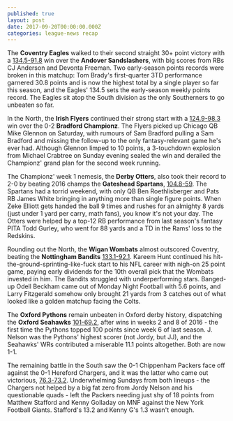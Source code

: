 ```yaml
---
published: true
layout: post
date: 2017-09-20T00:00:00.000Z
categories: league-news recap
---
```

The **Coventry Eagles** walked to their second straight 30+ point victory with a [134.5-91.8](http://games.espn.com/ffl/boxscorequick?leagueId=7168&teamId=11&scoringPeriodId=2&seasonId=2017&view=scoringperiod&version=quick) win over the **Andover Sandslashers**, with big scores from RBs CJ Anderson and Devonta Freeman. Two early-season points records were broken in this matchup: Tom Brady's first-quarter 3TD performance garnered 30.8 points and is now the highest total by a single player so far this season, and the Eagles' 134.5 sets the early-season weekly points record. The Eagles sit atop the South division as the only Southerners to go unbeaten so far. 

In the North, the **Irish Flyers** continued their strong start with a [124.9-98.3](http://games.espn.com/ffl/boxscorequick?leagueId=7168&teamId=5&scoringPeriodId=2&seasonId=2017&view=scoringperiod&version=quick) win over the 0-2 **Bradford Championz**. The Flyers picked up Chicago QB Mike Glennon on Saturday, with rumours of Sam Bradford pulling a Sam Bradford and missing the follow-up to the only fantasy-relevant game he's ever had. Although Glennon limped to 10 points, a 3-touchdown explosion from Michael Crabtree on Sunday evening sealed the win and derailed the Championz' grand plan for the second week running.

The Championz' week 1 nemesis, the **Derby Otters**, also took their record to 2-0 by beating 2016 champs the **Gateshead Spartans**, [104.8-59](http://games.espn.com/ffl/boxscorequick?leagueId=7168&teamId=7&scoringPeriodId=2&seasonId=2017&view=scoringperiod&version=quick). The Spartans had a torrid weekend, with only QB Ben Roethlisberger and Pats RB James White bringing in anything more than single figure points. When Zeke Elliott gets handed the ball 9 times and rushes for an almighty 8 yards (just under 1 yard per carry, math fans), you know it's not your day. The Otters were helped by a top-12 RB performance from last season's fantasy PITA Todd Gurley, who went for 88 yards and a TD in the Rams' loss to the Redskins.

Rounding out the North, the **Wigan Wombats** almost outscored Coventry, beating the **Nottingham Bandits** [133.1-92.1](http://games.espn.com/ffl/boxscorequick?leagueId=7168&teamId=6&scoringPeriodId=2&seasonId=2017&view=scoringperiod&version=quick). Kareem Hunt continued his hit-the-ground-sprinting-like-fuck start to his NFL career with nigh-on 25 point game, paying early dividends for the 10th overall pick that the Wombats invested in him. The Bandits struggled with underperforming stars. Banged-up Odell Beckham came out of Monday Night Football with 5.6 points, and Larry Fitzgerald somehow only brought 21 yards from 3 catches out of what looked like a golden matchup facing the Colts.

The **Oxford Pythons** remain unbeaten in Oxford derby history, dispatching the **Oxford Seahawks** [101-69.2](http://games.espn.com/ffl/boxscorequick?leagueId=7168&teamId=1&scoringPeriodId=2&seasonId=2017&view=scoringperiod&version=quick), after wins in weeks 2 and 8 of 2016 - the first time the Pythons topped 100 points since week 6 of last season. J. Nelson was the Pythons' highest scorer (not Jordy, but JJ), and the Seahawks' WRs contributed a miserable 11.1 points altogether. Both are now 1-1.

The remaining battle in the South saw the 0-1 Chippenham Packers face off against the 0-1 Hereford Chargers, and it was the latter who came out victorious, [76.3-73.2](http://games.espn.com/ffl/boxscorequick?leagueId=7168&teamId=12&scoringPeriodId=2&seasonId=2017&view=scoringperiod&version=quick). Underwhelming Sundays from both lineups - the Chargers not helped by a big fat zero from Jordy Nelson and his questionable quads - left the Packers needing just shy of 18 points from Matthew Stafford and Kenny Golladay on MNF against the New York Football Giants. Stafford's 13.2 and Kenny G's 1.3 wasn't enough.
